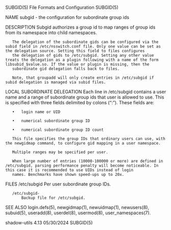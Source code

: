 SUBGID(5)                                                                              File Formats and Configuration                                                                             SUBGID(5)

NAME
       subgid - the configuration for subordinate group ids

DESCRIPTION
       Subgid authorizes a group id to map ranges of group ids from its namespace into child namespaces.

       The delegation of the subordinate gids can be configured via the subid field in /etc/nsswitch.conf file. Only one value can be set as the delegation source. Setting this field to files configures
       the delegation of gids to /etc/subgid. Setting any other value treats the delegation as a plugin following with a name of the form libsubid_$value.so. If the value or plugin is missing, then the
       subordinate gid delegation falls back to files.

       Note, that groupadd will only create entries in /etc/subgid if subid delegation is managed via subid files.

LOCAL SUBORDINATE DELEGATION
       Each line in /etc/subgid contains a user name and a range of subordinate group ids that user is allowed to use. This is specified with three fields delimited by colons (“:”). These fields are:

       •   login name or UID

       •   numerical subordinate group ID

       •   numerical subordinate group ID count

       This file specifies the group IDs that ordinary users can use, with the newgidmap command, to configure gid mapping in a user namespace.

       Multiple ranges may be specified per user.

       When large number of entries (10000-100000 or more) are defined in /etc/subgid, parsing performance penalty will become noticeable. In this case it is recommended to use UIDs instead of login
       names. Benchmarks have shown speed-ups up to 20x.

FILES
       /etc/subgid
           Per user subordinate group IDs.

       /etc/subgid-
           Backup file for /etc/subgid.

SEE ALSO
       login.defs(5), newgidmap(1), newuidmap(1), newusers(8), subuid(5), useradd(8), userdel(8), usermod(8), user_namespaces(7).

shadow-utils 4.13                                                                                05/30/2024                                                                                       SUBGID(5)
